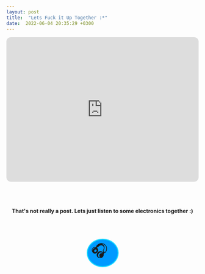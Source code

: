 ```yaml
---
layout: post
title:  "Lets Fuck it Up Together :*"
date:  2022-06-04 20:35:29 +0300
---
```


<iframe style="border-radius:12px" src="https://open.spotify.com/embed/playlist/0jNi9HTJBga3Nn5gEyw9I9?utm_source=generator" width="100%" height="380" frameBorder="0" allowfullscreen="" allow="autoplay; clipboard-write; encrypted-media; fullscreen; picture-in-picture"></iframe>

<br><br>


<h4 style = "text-align: center;"> That's not really a post. Lets just listen to some electronics together :) </h4>

<br><br>


<a class="btn" href="#">&#127911;</span></a>


<style>
.btn {
  display: flex;
  margin: auto;
  text-decoration: none;
  outline: none;
  font-size: 40px;
  cursor: pointer;
  position: relative;
  background: #009aff;
  width: 70px;
  height: 70px;
  padding-left: 8.7px;
  border-radius: 50%;
  animation: pulse 2s ease-out infinite;
}

span {
  margin: auto;
  color: transparent;
  text-shadow: 0 0 0 white;
 }

.btn::after {
  content: '';
  top: 0;
  left: 0;
  right: 0;
  bottom: 0;
  z-index: 1;
  border-radius: 50%;
  position: absolute;
}

@keyframes pulse {
  0% { box-shadow: 0 0 0 0px rgba(0,210,255,1),0 0 0 0px rgba(0,210,255,0.85);  }
  50% { transform: scale(0.95); }
  100% { box-shadow: 0 0 0 15px rgba(0,210,255,0),0 0 0 30px rgba(0,210,255,0); }
}
</style>
